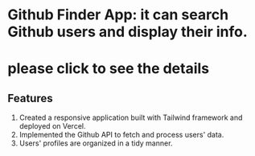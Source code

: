 # Github Finder App: it can search Github users and display their info.
# please click to see the details

## Features
1. Created a responsive application built with Tailwind framework and deployed on Vercel.
2. Implemented the Github API to fetch and process users' data.
3. Users' profiles are organized in a tidy manner.
